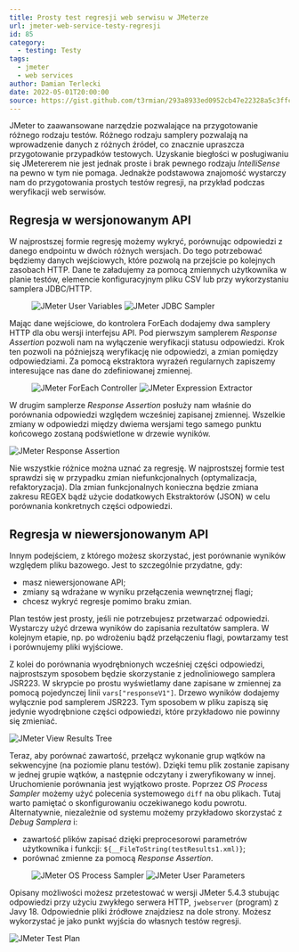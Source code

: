 ```yaml
---
title: Prosty test regresji web serwisu w JMeterze
url: jmeter-web-service-testy-regresji
id: 85
category:
  - testing: Testy
tags:
  - jmeter
  - web services
author: Damian Terlecki
date: 2022-05-01T20:00:00
source: https://gist.github.com/t3rmian/293a8933ed0952cb47e22328a5c3ffc0
---
```


JMeter to zaawansowane narzędzie pozwalające na przygotowanie różnego rodzaju testów.
Różnego rodzaju samplery pozwalają na wprowadzenie danych z różnych źródeł, co znacznie upraszcza przygotowanie przypadków testowych.
Uzyskanie biegłości w posługiwaniu się JMetererem nie jest jednak proste i brak pewnego rodzaju *IntelliSense* na pewno w tym nie pomaga.
Jednakże podstawowa znajomość wystarczy nam do przygotowania prostych testów regresji, na przykład podczas weryfikacji web serwisów.

## Regresja w wersjonowanym API

W najprostszej formie regresję możemy wykryć, porównując odpowiedzi z danego endpointu w dwóch różnych wersjach.
Do tego potrzebować będziemy danych wejściowych, które pozwolą na przejście po kolejnych zasobach HTTP.
Dane te załadujemy za pomocą zmiennych użytkownika w planie testów, elemencie konfiguracyjnym pliku CSV lub
przy wykorzystaniu samplera JDBC/HTTP.

<figure class="flex">
<img src="/img/hq/jmeter-regression-tests/jmeter-test-plan.png" alt="JMeter User Variables" title="JMeter User Variables">
<img src="/img/hq/jmeter-regression-tests/jmeter-jdbc-sampler.png" alt="JMeter JDBC Sampler" title="JMeter JDBC Sampler">
</figure>

Mając dane wejściowe, do kontrolera ForEach dodajemy dwa samplery HTTP dla obu wersji interfejsu API.
Pod pierwszym samplerem *Response Assertion* pozwoli nam na wyłączenie weryfikacji statusu odpowiedzi.
Krok ten pozwoli na późniejszą weryfikację nie odpowiedzi, a zmian pomiędzy odpowiedziami.
Za pomocą ekstraktora wyrażeń regularnych zapiszemy interesujące nas dane do zdefiniowanej zmiennej.

<figure class="flex">
<img loading="lazy" src="/img/hq/jmeter-regression-tests/jmeter-foreach-controller.png" alt="JMeter ForEach Controller" title="JMeter ForEach Controller">
<img loading="lazy" src="/img/hq/jmeter-regression-tests/jmeter-regex.png" alt="JMeter Expression Extractor" title="JMeter Expression Extractor">
</figure>

W drugim samplerze *Response Assertion* posłuży nam właśnie do porównania odpowiedzi względem wcześniej zapisanej zmiennej.
Wszelkie zmiany w odpowiedzi między dwiema wersjami tego samego punktu końcowego zostaną podświetlone w drzewie wyników.

<img loading="lazy" src="/img/hq/jmeter-regression-tests/jmeter-response-assertion.png" alt="JMeter Response Assertion" title="JMeter Response Assertion">

Nie wszystkie różnice można uznać za regresję. W najprostszej formie test sprawdzi się w przypadku zmian niefunkcjonalnych (optymalizacja, refaktoryzacja).
Dla zmian funkcjonalnych konieczna będzie zmiana zakresu REGEX bądź użycie dodatkowych Ekstraktorów (JSON) w celu porównania konkretnych części odpowiedzi.

## Regresja w niewersjonowanym API

Innym podejściem, z którego możesz skorzystać, jest porównanie wyników względem pliku bazowego. Jest to szczególnie przydatne, gdy:
- masz niewersjonowane API;
- zmiany są wdrażane w wyniku przełączenia wewnętrznej flagi;
- chcesz wykryć regresje pomimo braku zmian.

Plan testów jest prosty, jeśli nie potrzebujesz przetwarzać odpowiedzi.
Wystarczy użyć drzewa wyników do zapisania rezultatów samplera.
W kolejnym etapie, np. po wdrożeniu bądź przełączeniu flagi, powtarzamy test i porównujemy pliki wyjściowe.

Z kolei do porównania wyodrębnionych wcześniej części odpowiedzi, najprostszym sposobem będzie skorzystanie z jednoliniowego samplera JSR223.
W skrypcie po prostu wyświetlamy dane zapisane w zmiennej za pomocą pojedynczej linii `vars["responseV1"]`. Drzewo wyników dodajemy wyłącznie pod samplerem JSR223.
Tym sposobem w pliku zapiszą się jedynie wyodrębnione części odpowiedzi, które przykładowo nie powinny się zmieniać.

<img loading="lazy" src="/img/hq/jmeter-regression-tests/jmeter-save-results-tree.png" alt="JMeter View Results Tree" title="JMeter View Results Tree">

Teraz, aby porównać zawartość, przełącz wykonanie grup wątków na sekwencyjne (na poziomie planu testów).
Dzięki temu plik zostanie zapisany w jednej grupie wątków, a następnie odczytany i zweryfikowany w innej.
Uruchomienie porównania jest wyjątkowo proste. Poprzez *OS Process Sampler* możemy użyć polecenia systemowego `diff` na obu plikach.
Tutaj warto pamiętać o skonfigurowaniu oczekiwanego kodu powrotu.
Alternatywnie, niezależnie od systemu możemy przykładowo skorzystać z *Debug Samplera* i:
- zawartość plików zapisać dzięki preprocesorowi parametrów użytkownika i funkcji: `${__FileToString(testResults1.xml)}`;
- porównać zmienne za pomocą *Response Assertion*.

<figure class="flex">
<img loading="lazy" src="/img/hq/jmeter-regression-tests/jmeter-os-process-sampler.png" alt="JMeter OS Process Sampler" title="JMeter OS Process Sampler">
<img loading="lazy" src="/img/hq/jmeter-regression-tests/jmeter-user-parameters.png" alt="JMeter User Parameters" title="JMeter User Parameters">
</figure>

Opisany możliwości możesz przetestować w wersji JMeter 5.4.3 stubując odpowiedzi przy użyciu zwykłego serwera HTTP, `jwebserver` (program) z Javy 18.
Odpowiednie pliki źródłowe znajdziesz na dole strony.
Możesz wykorzystać je jako punkt wyjścia do własnych testów regresji.

<img loading="lazy" src="/img/hq/jmeter-regression-tests/jmeter-regression-test.png" alt="JMeter Test Plan" title="JMeter Test Plan">
